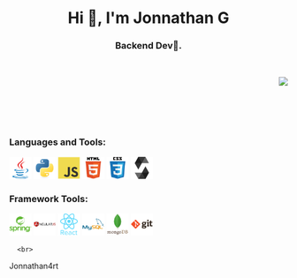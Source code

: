 <h1 align="center">Hi 👋, I'm Jonnathan G</h1>
<h3 align="center">Backend Dev🌟.</h3>
<br>
<p>
  <img align="right" src="https://as1.ftcdn.net/v2/jpg/03/52/39/00/1000_F_352390061_Bem8aYkzfGhIObTC4fXhf0PmKQjWM1wN.jpg" />
 <br><br>
</p>
<br>
<h3 align="left"><br>Languages and Tools:</h3>
<div style="display: inline-block;">
  <img src="https://raw.githubusercontent.com/devicons/devicon/master/icons/java/java-original.svg" alt="java"
    width="40" height="40" /> <!-- Java logo -->
  <img src="https://raw.githubusercontent.com/devicons/devicon/master/icons/python/python-original.svg" alt="python"
    width="40" height="40" /> <!-- Python logo -->
  <img src="https://raw.githubusercontent.com/devicons/devicon/master/icons/javascript/javascript-original.svg"
    alt="javascript" width="40" height="40" /> <!-- JavaScript logo -->
  <img src="https://raw.githubusercontent.com/devicons/devicon/master/icons/html5/html5-original-wordmark.svg"
    alt="html5" width="40" height="40" /> <!-- HTML logo -->
  <img src="https://raw.githubusercontent.com/devicons/devicon/master/icons/css3/css3-original-wordmark.svg" alt="css3"
    width="40" height="40" /> <!-- CSS logo -->
  <img src="https://raw.githubusercontent.com/devicons/devicon/master/icons/solidity/solidity-original.svg" alt="solidity"
    width="40" height="40" /> <!-- Solidity logo -->
</div>

  <br>
<h3 align="left">Framework Tools:</h3>

  <img src="https://raw.githubusercontent.com/devicons/devicon/master/icons/spring/spring-original-wordmark.svg" alt="spring"
  width="40" height="40" /> <!-- Spring logo -->
<img src="https://raw.githubusercontent.com/devicons/devicon/master/icons/angularjs/angularjs-original-wordmark.svg"
  alt="angular" width="40" height="40" /> <!-- Angular logo -->
<img src="https://raw.githubusercontent.com/devicons/devicon/master/icons/react/react-original-wordmark.svg" alt="react"
  width="40" height="40" /> <!-- React logo -->
<img src="https://raw.githubusercontent.com/devicons/devicon/master/icons/mysql/mysql-original-wordmark.svg" alt="mysql"
  width="40" height="40" /> <!-- MySQL logo -->
<img src="https://raw.githubusercontent.com/devicons/devicon/master/icons/mongodb/mongodb-original-wordmark.svg"
  alt="mongodb" width="40" height="40" /> <!-- MongoDB logo -->
<img src="https://raw.githubusercontent.com/devicons/devicon/master/icons/git/git-original-wordmark.svg" alt="git"
  width="40" height="40" /> <!-- Git logo -->

      <br>
Jonnathan4rt
